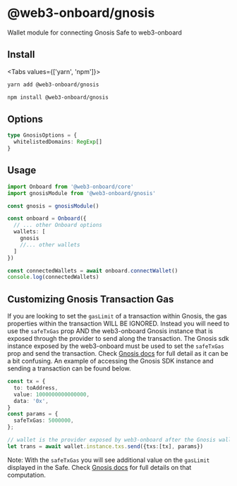 # @web3-onboard/gnosis

Wallet module for connecting Gnosis Safe to web3-onboard

## Install

<Tabs values={['yarn', 'npm']}>
<TabPanel value="yarn">

```sh copy
yarn add @web3-onboard/gnosis
```

  </TabPanel>
  <TabPanel value="npm">

```sh copy
npm install @web3-onboard/gnosis
```

  </TabPanel>
</Tabs>

## Options

```typescript
type GnosisOptions = {
  whitelistedDomains: RegExp[]
}
```

## Usage

```typescript
import Onboard from '@web3-onboard/core'
import gnosisModule from '@web3-onboard/gnosis'

const gnosis = gnosisModule()

const onboard = Onboard({
  // ... other Onboard options
  wallets: [
    gnosis
    //... other wallets
  ]
})

const connectedWallets = await onboard.connectWallet()
console.log(connectedWallets)
```

## Customizing Gnosis Transaction Gas

If you are looking to set the `gasLimit` of a transaction within Gnosis, the gas properties within the transaction WILL BE IGNORED.
Instead you will need to use the `safeTxGas` prop AND the web3-onboard Gnosis instance that is exposed through the provider to send along the transaction.
The Gnosis sdk instance exposed by the web3-onboard must be used to set the `safeTxGas` prop and send the transaction.
Check [Gnosis docs](https://github.com/safe-global/safe-contracts/blob/a6504a9afdeac186a8cdb29ad68b189523c80eda/docs/safe_tx_gas.md) for full detail as it can be a bit confusing.
An example of accessing the Gnosis SDK instance and sending a transaction can be found below.

```typescript
const tx = {
  to: toAddress,
  value: 1000000000000000,
  data: '0x',
}
const params = {
  safeTxGas: 5000000,
};

// wallet is the provider exposed by web3-onboard after the Gnosis wallet is connected
let trans = await wallet.instance.txs.send({txs:[tx], params})
```

Note: With the `safeTxGas` you will see additional value on the `gasLimit` displayed in the Safe. Check [Gnosis docs](https://github.com/safe-global/safe-contracts/blob/a6504a9afdeac186a8cdb29ad68b189523c80eda/docs/safe_tx_gas.md) for full details on that computation.
